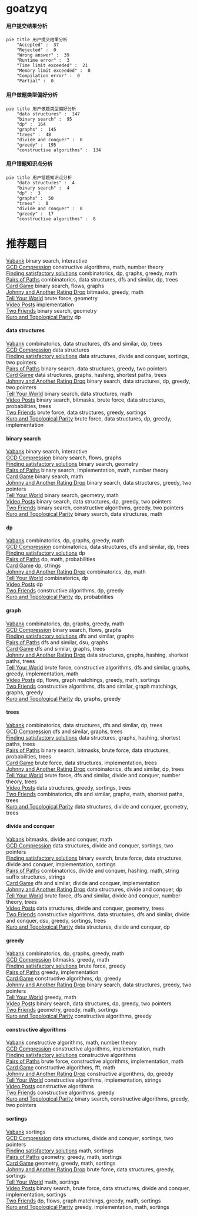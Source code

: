 # goatzyq
<!-- tabs:start -->
#### **用户提交结果分析**

```mermaid
pie title 用户提交结果分析
    "Accepted" :  37
    "Rejected" :  0
    "Wrong answer" :  39
    "Runtime error" :  3
    "Time limit exceeded" :  21
    "Memory limit exceeded" :  0
    "Compilation error" :  0
    "Partial" :  0
```
#### **用户做题类型偏好分析**

```mermaid
pie title 用户做题类型偏好分析
    "data structures" :  147
    "binary search" :  95
    "dp" :  164
    "graphs" :  145
    "trees" :  48
    "divide and conquer" :  0
    "greedy" :  195
    "constructive algorithms" :  134
```
#### **用户错题知识点分析**

```mermaid
pie title 用户错题知识点分析
    "data structures" :  4
    "binary search" :  4
    "dp" :  3
    "graphs" :  50
    "trees" :  0
    "divide and conquer" :  0
    "greedy" :  17
    "constructive algorithms" :  8
```
<!-- tabs:end -->
# 推荐题目
[Vabank](https://codeforces.com/contest/1483/problem/E)		binary search,
                        interactive		  
[GCD Compression](http://codeforces.com/problemset/problem/1370/B)		constructive algorithms,
                        math,
                        number theory		  
[Finding satisfactory solutions](http://codeforces.com/problemset/problem/1466/H)		combinatorics,
                        dp,
                        graphs,
                        greedy,
                        math		  
[Pairs of Paths](http://codeforces.com/problemset/problem/1486/F)		combinatorics,
                        data structures,
                        dfs and similar,
                        dp,
                        trees		  
[Card Game](http://codeforces.com/problemset/problem/808/F)		binary search,
                        flows,
                        graphs		  
[Johnny and Another Rating Drop](http://codeforces.com/problemset/problem/1362/C)		bitmasks,
                        greedy,
                        math		  
[Tell Your World](http://codeforces.com/problemset/problem/849/B)		brute force,
                        geometry		  
[Video Posts](http://codeforces.com/problemset/problem/1070/K)		implementation		  
[Two Friends](http://codeforces.com/problemset/problem/8/D)		binary search,
                        geometry		  
[Kuro and Topological Parity](http://codeforces.com/problemset/problem/979/E)		dp		  
<!-- tabs:start -->
#### **data structures**
[Vabank](http://codeforces.com/problemset/problem/1486/F)		combinatorics,
                        data structures,
                        dfs and similar,
                        dp,
                        trees		  
[GCD Compression](http://codeforces.com/problemset/problem/420/D)		data structures		  
[Finding satisfactory solutions](http://codeforces.com/problemset/problem/1190/D)		data structures,
                        divide and conquer,
                        sortings,
                        two pointers		  
[Pairs of Paths](http://codeforces.com/problemset/problem/1430/D)		binary search,
                        data structures,
                        greedy,
                        two pointers		  
[Card Game](http://codeforces.com/problemset/problem/763/D)		data structures,
                        graphs,
                        hashing,
                        shortest paths,
                        trees		  
[Johnny and Another Rating Drop](http://codeforces.com/problemset/problem/1492/C)		binary search,
                        data structures,
                        dp,
                        greedy,
                        two pointers		  
[Tell Your World](http://codeforces.com/problemset/problem/1490/G)		binary search,
                        data structures,
                        math		  
[Video Posts](http://codeforces.com/problemset/problem/1479/D)		binary search,
                        bitmasks,
                        brute force,
                        data structures,
                        probabilities,
                        trees		  
[Two Friends](http://codeforces.com/problemset/problem/1497/A)		brute force,
                        data structures,
                        greedy,
                        sortings		  
[Kuro and Topological Parity](http://codeforces.com/problemset/problem/1491/C)		brute force,
                        data structures,
                        dp,
                        greedy,
                        implementation		  
#### **binary search**
[Vabank](https://codeforces.com/contest/1483/problem/E)		binary search,
                        interactive		  
[GCD Compression](http://codeforces.com/problemset/problem/808/F)		binary search,
                        flows,
                        graphs		  
[Finding satisfactory solutions](http://codeforces.com/problemset/problem/8/D)		binary search,
                        geometry		  
[Pairs of Paths](http://codeforces.com/problemset/problem/230/B)		binary search,
                        implementation,
                        math,
                        number theory		  
[Card Game](http://codeforces.com/problemset/problem/1010/A)		binary search,
                        math		  
[Johnny and Another Rating Drop](http://codeforces.com/problemset/problem/1430/D)		binary search,
                        data structures,
                        greedy,
                        two pointers		  
[Tell Your World](http://codeforces.com/problemset/problem/1100/C)		binary search,
                        geometry,
                        math		  
[Video Posts](http://codeforces.com/problemset/problem/1492/C)		binary search,
                        data structures,
                        dp,
                        greedy,
                        two pointers		  
[Two Friends](http://codeforces.com/problemset/problem/1463/D)		binary search,
                        constructive algorithms,
                        greedy,
                        two pointers		  
[Kuro and Topological Parity](http://codeforces.com/problemset/problem/1490/G)		binary search,
                        data structures,
                        math		  
#### **dp**
[Vabank](http://codeforces.com/problemset/problem/1466/H)		combinatorics,
                        dp,
                        graphs,
                        greedy,
                        math		  
[GCD Compression](http://codeforces.com/problemset/problem/1486/F)		combinatorics,
                        data structures,
                        dfs and similar,
                        dp,
                        trees		  
[Finding satisfactory solutions](http://codeforces.com/problemset/problem/979/E)		dp		  
[Pairs of Paths](http://codeforces.com/problemset/problem/1187/F)		dp,
                        math,
                        probabilities		  
[Card Game](http://codeforces.com/problemset/problem/682/D)		dp,
                        strings		  
[Johnny and Another Rating Drop](http://codeforces.com/problemset/problem/794/G)		combinatorics,
                        dp,
                        math		  
[Tell Your World](http://codeforces.com/problemset/problem/296/B)		combinatorics,
                        dp		  
[Video Posts](http://codeforces.com/problemset/problem/1107/E)		dp		  
[Two Friends](http://codeforces.com/problemset/problem/1461/F)		constructive algorithms,
                        dp,
                        greedy		  
[Kuro and Topological Parity](http://codeforces.com/problemset/problem/1172/C1)		dp,
                        probabilities		  
#### **graph**
[Vabank](http://codeforces.com/problemset/problem/1466/H)		combinatorics,
                        dp,
                        graphs,
                        greedy,
                        math		  
[GCD Compression](http://codeforces.com/problemset/problem/808/F)		binary search,
                        flows,
                        graphs		  
[Finding satisfactory solutions](http://codeforces.com/problemset/problem/320/B)		dfs and similar,
                        graphs		  
[Pairs of Paths](http://codeforces.com/problemset/problem/103/B)		dfs and similar,
                        dsu,
                        graphs		  
[Card Game](http://codeforces.com/problemset/problem/1328/E)		dfs and similar,
                        graphs,
                        trees		  
[Johnny and Another Rating Drop](http://codeforces.com/problemset/problem/763/D)		data structures,
                        graphs,
                        hashing,
                        shortest paths,
                        trees		  
[Tell Your World](http://codeforces.com/problemset/problem/1487/C)		brute force,
                        constructive algorithms,
                        dfs and similar,
                        graphs,
                        greedy,
                        implementation,
                        math		  
[Video Posts](http://codeforces.com/problemset/problem/1437/C)		dp,
                        flows,
                        graph matchings,
                        greedy,
                        math,
                        sortings		  
[Two Friends](http://codeforces.com/problemset/problem/1470/D)		constructive algorithms,
                        dfs and similar,
                        graph matchings,
                        graphs,
                        greedy		  
[Kuro and Topological Parity](http://codeforces.com/problemset/problem/1476/C)		dp,
                        graphs,
                        greedy		  
#### **trees**
[Vabank](http://codeforces.com/problemset/problem/1486/F)		combinatorics,
                        data structures,
                        dfs and similar,
                        dp,
                        trees		  
[GCD Compression](http://codeforces.com/problemset/problem/1328/E)		dfs and similar,
                        graphs,
                        trees		  
[Finding satisfactory solutions](http://codeforces.com/problemset/problem/763/D)		data structures,
                        graphs,
                        hashing,
                        shortest paths,
                        trees		  
[Pairs of Paths](http://codeforces.com/problemset/problem/1479/D)		binary search,
                        bitmasks,
                        brute force,
                        data structures,
                        probabilities,
                        trees		  
[Card Game](http://codeforces.com/problemset/problem/1511/C)		brute force,
                        data structures,
                        implementation,
                        trees		  
[Johnny and Another Rating Drop](http://codeforces.com/problemset/problem/1499/F)		combinatorics,
                        dfs and similar,
                        dp,
                        trees		  
[Tell Your World](http://codeforces.com/problemset/problem/1491/E)		brute force,
                        dfs and similar,
                        divide and conquer,
                        number theory,
                        trees		  
[Video Posts](http://codeforces.com/problemset/problem/1466/D)		data structures,
                        greedy,
                        sortings,
                        trees		  
[Two Friends](http://codeforces.com/problemset/problem/1495/D)		combinatorics,
                        dfs and similar,
                        graphs,
                        math,
                        shortest paths,
                        trees		  
[Kuro and Topological Parity](http://codeforces.com/problemset/problem/1303/G)		data structures,
                        divide and conquer,
                        geometry,
                        trees		  
#### **divide and conquer**
[Vabank](http://codeforces.com/problemset/problem/1261/F)		bitmasks,
                        divide and conquer,
                        math		  
[GCD Compression](http://codeforces.com/problemset/problem/1190/D)		data structures,
                        divide and conquer,
                        sortings,
                        two pointers		  
[Finding satisfactory solutions](http://codeforces.com/problemset/problem/1461/D)		binary search,
                        brute force,
                        data structures,
                        divide and conquer,
                        implementation,
                        sortings		  
[Pairs of Paths](http://codeforces.com/problemset/problem/1466/G)		combinatorics,
                        divide and conquer,
                        hashing,
                        math,
                        string suffix structures,
                        strings		  
[Card Game](http://codeforces.com/problemset/problem/1490/D)		dfs and similar,
                        divide and conquer,
                        implementation		  
[Johnny and Another Rating Drop](https://codeforces.com/contest/1483/problem/C)		data structures,
                        divide and conquer,
                        dp		  
[Tell Your World](http://codeforces.com/problemset/problem/1491/E)		brute force,
                        dfs and similar,
                        divide and conquer,
                        number theory,
                        trees		  
[Video Posts](http://codeforces.com/problemset/problem/1303/G)		data structures,
                        divide and conquer,
                        geometry,
                        trees		  
[Two Friends](http://codeforces.com/problemset/problem/1494/D)		constructive algorithms,
                        data structures,
                        dfs and similar,
                        divide and conquer,
                        dsu,
                        greedy,
                        sortings,
                        trees		  
[Kuro and Topological Parity](http://codeforces.com/problemset/problem/1482/E)		data structures,
                        divide and conquer,
                        dp		  
#### **greedy**
[Vabank](http://codeforces.com/problemset/problem/1466/H)		combinatorics,
                        dp,
                        graphs,
                        greedy,
                        math		  
[GCD Compression](http://codeforces.com/problemset/problem/1362/C)		bitmasks,
                        greedy,
                        math		  
[Finding satisfactory solutions](https://codeforces.com/contest/1130/problem/D2)		brute force,
                        greedy		  
[Pairs of Paths](http://codeforces.com/problemset/problem/145/A)		greedy,
                        implementation		  
[Card Game](http://codeforces.com/problemset/problem/1461/F)		constructive algorithms,
                        dp,
                        greedy		  
[Johnny and Another Rating Drop](http://codeforces.com/problemset/problem/1430/D)		binary search,
                        data structures,
                        greedy,
                        two pointers		  
[Tell Your World](http://codeforces.com/problemset/problem/1392/A)		greedy,
                        math		  
[Video Posts](http://codeforces.com/problemset/problem/1492/C)		binary search,
                        data structures,
                        dp,
                        greedy,
                        two pointers		  
[Two Friends](https://codeforces.com/contest/1496/problem/C)		geometry,
                        greedy,
                        math,
                        sortings		  
[Kuro and Topological Parity](http://codeforces.com/problemset/problem/1493/A)		constructive algorithms,
                        greedy		  
#### **constructive algorithms**
[Vabank](http://codeforces.com/problemset/problem/1370/B)		constructive algorithms,
                        math,
                        number theory		  
[GCD Compression](https://codeforces.com/contest/304/problem/C)		constructive algorithms,
                        implementation,
                        math		  
[Finding satisfactory solutions](http://codeforces.com/problemset/problem/1078/E)		constructive algorithms		  
[Pairs of Paths](http://codeforces.com/problemset/problem/732/A)		brute force,
                        constructive algorithms,
                        implementation,
                        math		  
[Card Game](http://codeforces.com/problemset/problem/286/E)		constructive algorithms,
                        fft,
                        math		  
[Johnny and Another Rating Drop](http://codeforces.com/problemset/problem/1461/F)		constructive algorithms,
                        dp,
                        greedy		  
[Tell Your World](http://codeforces.com/problemset/problem/923/D)		constructive algorithms,
                        implementation,
                        strings		  
[Video Posts](http://codeforces.com/problemset/problem/1509/A)		constructive algorithms		  
[Two Friends](http://codeforces.com/problemset/problem/1493/A)		constructive algorithms,
                        greedy		  
[Kuro and Topological Parity](http://codeforces.com/problemset/problem/1463/D)		binary search,
                        constructive algorithms,
                        greedy,
                        two pointers		  
#### **sortings**
[Vabank](http://codeforces.com/problemset/problem/37/A)		sortings		  
[GCD Compression](http://codeforces.com/problemset/problem/1190/D)		data structures,
                        divide and conquer,
                        sortings,
                        two pointers		  
[Finding satisfactory solutions](http://codeforces.com/problemset/problem/1420/A)		math,
                        sortings		  
[Pairs of Paths](https://codeforces.com/contest/1496/problem/C)		geometry,
                        greedy,
                        math,
                        sortings		  
[Card Game](http://codeforces.com/problemset/problem/1495/A)		geometry,
                        greedy,
                        math,
                        sortings		  
[Johnny and Another Rating Drop](http://codeforces.com/problemset/problem/1497/A)		brute force,
                        data structures,
                        greedy,
                        sortings		  
[Tell Your World](http://codeforces.com/problemset/problem/1427/A)		math,
                        sortings		  
[Video Posts](http://codeforces.com/problemset/problem/1461/D)		binary search,
                        brute force,
                        data structures,
                        divide and conquer,
                        implementation,
                        sortings		  
[Two Friends](http://codeforces.com/problemset/problem/1437/C)		dp,
                        flows,
                        graph matchings,
                        greedy,
                        math,
                        sortings		  
[Kuro and Topological Parity](http://codeforces.com/problemset/problem/1473/A)		greedy,
                        implementation,
                        math,
                        sortings		  
<!-- tabs:end -->
